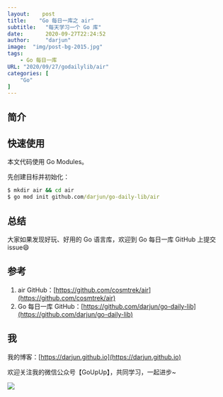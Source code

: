 ```yaml
---
layout:    post
title:    "Go 每日一库之 air"
subtitle: 	"每天学习一个 Go 库"
date:		2020-09-27T22:24:52
author:		"darjun"
image:	"img/post-bg-2015.jpg"
tags:
    - Go 每日一库
URL: "2020/09/27/godailylib/air"
categories: [
	"Go"
]
---
```


## 简介

## 快速使用

本文代码使用 Go Modules。

先创建目标并初始化：

```cmd
$ mkdir air && cd air
$ go mod init github.com/darjun/go-daily-lib/air
```



## 总结

大家如果发现好玩、好用的 Go 语言库，欢迎到 Go 每日一库 GitHub 上提交 issue😄

## 参考

1. air GitHub：[https://github.com/cosmtrek/air](https://github.com/cosmtrek/air)
2. Go 每日一库 GitHub：[https://github.com/darjun/go-daily-lib](https://github.com/darjun/go-daily-lib)

## 我

我的博客：[https://darjun.github.io](https://darjun.github.io)

欢迎关注我的微信公众号【GoUpUp】，共同学习，一起进步~

![](/img/wxgzh8.jpg#center)